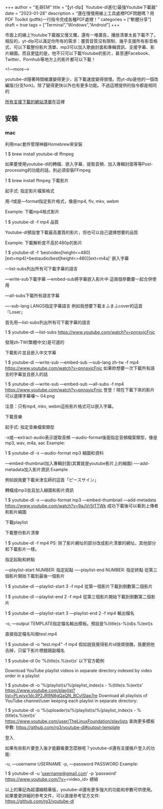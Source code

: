 +++
author = “毛哥EM”
title = “【yt-dlp】Youtube-dl進化!最強Youtube下載器“
date = “2023-01-28”
description = “還在慢慢用線上工具處裡PDF問題嗎？用PDF Toolkit (pdftk)一行指令完成各種PDF處裡！”
categories = [“軟體分享”]
draft = true
tags = [“Terminal”,“Windows”,“Android”]
+++

市面上的線上Youtube下載器又慢又爛，還有一堆廣告，播放清單太長下載不了。相反的，yt-dlp可以滿足你所有的需求：畫質音質沒有限制、幾乎支援所有影音格式、可以下載整份影片清單、mp3可以加入歌曲封面和專輯資訊、支援字幕、影片縮圖。而且更猛的是，他不只可以下載Youtube的影片，甚至連Facebook、Twitter、Pornhub等地方上的影片都可以下載！

<!—more—>

youtube-dl隨著時間維護變得更少，且下載速度變得很慢。而yt-dlp是他的一個改編版(分支fork)。除了變得更快以外也有更多功能。不過這裡提供的指令都是相同的

[所有支援下載的網站清單](https://github.com/rg3/youtube-dl/blob/master/docs/supportedsites.md)在這裡

## 安裝
### mac
利用mac套件管理神器Homebrew來安裝

1
$ brew install youtube-dl
ffmpeg

如果要使用youtube-dl的轉檔、嵌入字幕、提取音頻、加入專輯封面等等Post-processing的功能的話，則必須安裝FFmpeg

1
$ brew install ffmpeg
下載影片

起手式: 指定影片檔案格式

用-f或是—format指定影片格式，像是mp4, flv, mkv, webm

Example: 下載mp4格式影片

1
$ youtube-dl -f mp4 <url>
品質

Youtube-dl預設會下載最高畫質的影片，但也可以自己選擇想要的品質

Example: 下載解析度不高於480p的影片

1
$ youtube-dl -f ‘bestvideo[height<=480][ext=mp4]+bestaudio/best[height<=480][ext=m4a]’ <url>
嵌入字幕

—list-subs列出所有可下載字幕的語言

—write-sub下載字幕
—embed-sub將字幕嵌入影片中
這兩個參數要一起合併使用

—all-subs下載所有語言字幕

—-sub-lang LANGS指定字幕語言
例如我想要下載まふまふcover的這首『Loser』

首先用—list-subs列出所有可下載字幕的語言

1
$ youtube-dl —list-subs https://www.youtube.com/watch?v=pnnsyjcFnjc

發現zh-TW(繁體中文)是可選的

下載影片並且嵌入中文字幕

1
$ youtube-dl —write-sub —embed-sub —sub-lang zh-tw -f mp4 https://www.youtube.com/watch?v=pnnsyjcFnjc
如果妳想要一次下載所有語言的字幕並且嵌入的話

1
$ youtube-dl —write-sub —embed-sub —all-subs -f mp4 https://www.youtube.com/watch?v=pnnsyjcFnjc
登登！現在下載下來的影片可以選擇字幕囉～
04.png

注意：只有mp4, mkv, webm這些影片格式可以嵌入字幕。

下載音樂

起手式: 指定音樂檔案類型

-x或—extract-audio表示提取音頻
—audio-format後面指定音頻檔案類型，像是 mp3, wav, m4a, aac
Example:

1
$ youtube-dl -x —audio-format mp3 <url>
縮圖和資料

—embed-thumbnail加入專輯封面(其實就是youtube影片上的縮圖)
—-add-metadata加入影片資訊
Example

例如說我要下載米津玄師的這首「ピースサイン」

轉檔成mp3並且加入縮圖和影片資訊

1
$ youtube-dl -x —audio-format mp3 —embed-thumbnail —add-metadata https://www.youtube.com/watch?v=9aJVr5tTTWk
成功下載後可以看到上傳者和影片縮圖

下載playlist

下載整份影片清單

1
$ youtube-dl -f mp4 <playlist-url>
PS: 除了影片網址的部分改成影片清單的網址，其他部分和下載影片一樣。

指定起點和終點

—playlist-start NUMBER: 指定起點
—-playlist-end NUMBER: 指定終點
從第三個影片開始下載到最後一個影片

1
$ youtube-dl —playlist-start 3 -f mp4 <playlist-url>
從第一個影片下載到倒數第二個影片

1
$ youtube-dl —playlist-end 2 -f mp4 <playlist-url>
從第三個影片開始下載到倒數第二個影片

1
$ youtube-dl —playlist-start 3 —playlist-end 2 -f mp4 <playlist-url>
輸出檔名

-o, —output TEMPLATE指定檔名輸出模板。預設是%(title)s-%(id)s.%(ext)s

直接指定檔名叫做test.mp4

1
$ youtube-dl -o “test.mp4” -f mp4 <url>
假如說我覺得影片id很煩很醜，我要把他去掉，只留下影片標題跟副檔名

1
$ youtube-dl 0o ‘%(title)s.%(ext)s’
以下官方範例

Download YouTube playlist videos in separate directory indexed by video order in a playlist

1
$ youtube-dl -o ‘%(playlist)s/%(playlist_index)s - %(title)s.%(ext)s’ https://www.youtube.com/playlist?list=PLwiyx1dc3P2JR9N8gQaQN_BCvlSlap7re
Download all playlists of YouTube channel/user keeping each playlist in separate directory:

1
$ youtube-dl -o ‘%(uploader)s/%(playlist)s/%(playlist_index)s - %(title)s.%(ext)s’ https://www.youtube.com/user/TheLinuxFoundation/playlists
查詢更多模板參數:
https://github.com/rg3/youtube-dl#output-template

登入

如果有些影片要登入後才能觀看要怎麼辦呢？youtube-dl還有支援帳戶登入的功能:

-u, —username USERNAME
-p, —password PASSWORD
Example:

1
$ youtube-dl -u ‘username@gmail.com’ -p ‘password’ https://www.youtube.com/?v=<video_id>
總結

以上的筆記為超濃縮精華版，youtube-dl還有更多強大的功能和參數可供使用。如果要更詳細的參考文件，可以直接參考官方文件: https://github.com/rg3/youtube-dl